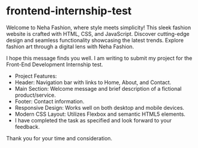 # frontend-internship-test

Welcome to Neha Fashion, where style meets simplicity! 
This sleek fashion website is crafted with HTML, CSS, and JavaScript. Discover cutting-edge design and seamless functionality showcasing the latest trends. Explore fashion art through a digital lens with Neha Fashion.

I hope this message finds you well. I am writing to submit my project for the Front-End Development Internship test.

- Project Features:
- Header: Navigation bar with links to Home, About, and Contact.
- Main Section: Welcome message and brief description of a fictional product/service.
- Footer: Contact information.
- Responsive Design: Works well on both desktop and mobile devices.
- Modern CSS Layout: Utilizes Flexbox and semantic HTML5 elements.
- I have completed the task as specified and look forward to your feedback.

Thank you for your time and consideration.
